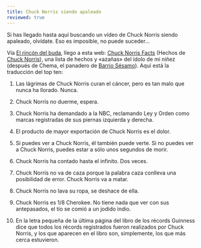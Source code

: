 ```yaml
---
title: Chuck Norris siendo apaleado
reviewed: true
---
```

Si has llegado hasta aquí buscando un vídeo de Chuck Norris siendo apaleado, olvídate. Eso es imposible, no puede suceder...  
  
Vía [El rincón del buda](https://web.archive.org/web/20060209152544/http://elrincondebuda.bitacoras.com/), llego a esta web: [Chuck Norris Facts](https://web.archive.org/web/20051224065832/http://www.chucknorrisfacts.com/) (Hechos de [Chuck Norris](http://en.wikipedia.org/wiki/Chuck_Norris)), una lista de hechos y «azañas» del ídolo de mi niñez (después de Chema, el panadero de [Barrio Sésamo](http://es.wikipedia.org/wiki/Barrio_Sésamo)). Aquí está la traducción del top ten:  
  

1.  Las lágrimas de Chuck Norris curan el cáncer, pero es tan malo que nunca ha llorado. Nunca.
2.  Chuck Norris no duerme, espera.
3.  Chuck Norris ha demandado a la NBC, reclamando Ley y Orden como marcas registradas de sus piernas izquierda y derecha.
4.  El producto de mayor exportación de Chuck Norris es el dolor.
5.  Si puedes ver a Chuck Norris, él también puede verte. Si no puedes ver a Chuck Norris, puedes estar a sólo unos segundos de morir.  
    
6.  Chuck Norris ha contado hasta el infinito. Dos veces.
7.  Chuck Norris no va de caza porque la palabra caza conlleva una posibilidad de error. Chuck Norris va a matar.
8.  Chuck Norris no lava su ropa, se deshace de ella.
9.  Chuck Norris es 1/8 Cherokee. No tiene nada que ver con sus antepasados, el tío se comió a un jodido indio.
10.  En la letra pequeña de la última página del libro de los récords Guinness dice que todos los récords registrados fueron realizados por Chuck Norris, y los que aparecen en el libro son, simplemente, los que más cerca estuvieron.
